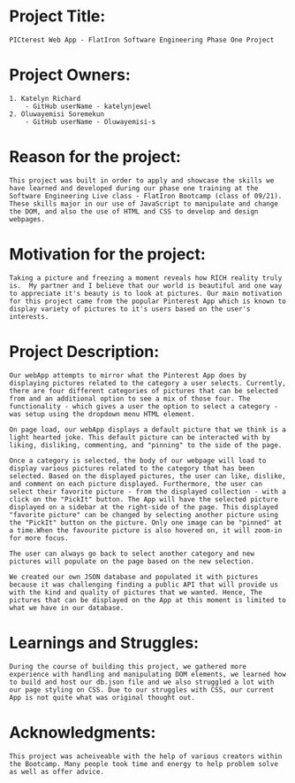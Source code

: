 
# Project Title: 
    PICterest Web App - FlatIron Software Engineering Phase One Project


# Project Owners: 
    1. Katelyn Richard 
        - GitHub userName - katelynjewel 
    2. Oluwayemisi Soremekun 
        - GitHub userName - Oluwayemisi-s

# Reason for the project: 
    This project was built in order to apply and showcase the skills we have learned and developed during our phase one training at the Software Engineering Live class - FlatIron Bootcamp (class of 09/21). These skills major in our use of JavaScript to manipulate and change the DOM, and also the use of HTML and CSS to develop and design webpages.

# Motivation for the project: 
    Taking a picture and freezing a moment reveals how RICH reality truly is.  My partner and I believe that our world is beautiful and one way to appreciate it's beauty is to look at pictures. Our main motivation for this project came from the popular Pinterest App which is known to display variety of pictures to it's users based on the user's interests. 

# Project Description: 
    Our webApp attempts to mirror what the Pinterest App does by displaying pictures related to the category a user selects. Currently, there are four different categories of pictures that can be selected from and an additional option to see a mix of those four. The functionality - which gives a user the option to select a category - was setup using the dropdown menu HTML element. 

    On page load, our webApp displays a default picture that we think is a light hearted joke. This default picture can be interacted with by liking, disliking, commenting, and "pinning" to the side of the page.

    Once a category is selected, the body of our webpage will load to display various pictures related to the category that has been selected. Based on the displayed pictures, the user can like, dislike, and comment on each picture displayed. Furthermore, the user can select their favorite picture - from the displayed collection - with a click on the "PickIt" button. The App will have the selected picture displayed on a sidebar at the right-side of the page. This displayed "favorite picture" can be changed by selecting another picture using the "PickIt" button on the picture. Only one image can be "pinned" at a time.When the favourite picture is also hovered on, it will zoom-in for more focus.

    The user can always go back to select another category and new pictures will populate on the page based on the new selection. 

    We created our own JSON database and populated it with pictures because it was challenging finding a public API that will provide us with the kind and quality of pictures that we wanted. Hence, The pictures that can be displayed on the App at this moment is limited to what we have in our database.


# Learnings and Struggles:
    During the course of building this project, we gathered more experience with handling and manipulating DOM elements, we learned how to build and host our db.json file and we also struggled a lot with our page styling on CSS. Due to our struggles with CSS, our current App is not quite what was original thought out. 

# Acknowledgments:
    This project was acheiveable with the help of various creators within the Bootcamp. Many people took time and energy to help problem solve as well as offer advice. 


